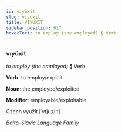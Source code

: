 ```yaml
---
id: vıyüxit
slug: vıyüxit
title: VIYÜXİT
sidebar_position: 617
hoverText: to employ (the employed) § Verb
---
```


### vıyüxit

*to employ (the employed)* **§** Verb

**Verb**: to employ/exploit

**Noun**: the employed/exploited

**Modifier**: employable/exploitable

Czech využít [ˈvɪjuʒiːt]

*Balto-Slavic Language Family*